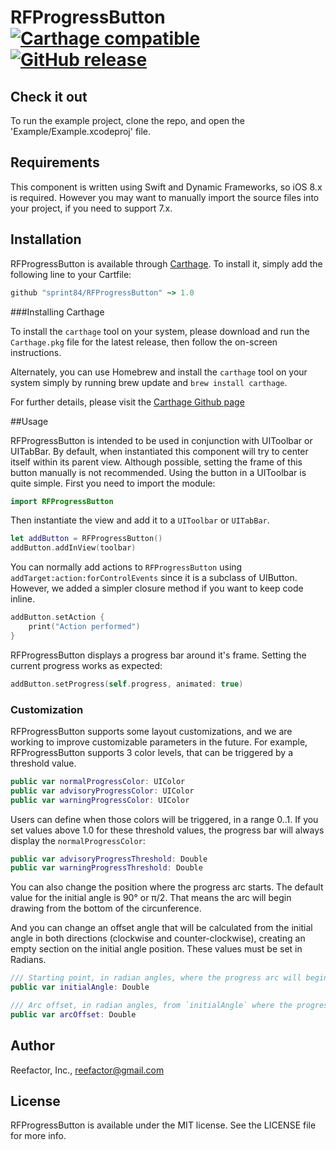 # RFProgressButton [![Carthage compatible](https://img.shields.io/badge/Carthage-compatible-4BC51D.svg?style=flat)](https://github.com/Carthage/Carthage) [![GitHub release](https://img.shields.io/badge/Release-v1.0-brightgreen.svg)]()


## Check it out

To run the example project, clone the repo, and open the 'Example/Example.xcodeproj' file.

## Requirements

This component is written using Swift and Dynamic Frameworks, so iOS 8.x is required. However you may want to manually import the source files into your project, if you need to support 7.x.

## Installation

RFProgressButton is available through [Carthage](https://github.com/Carthage/Carthage). To install
it, simply add the following line to your Cartfile:

```ruby
github "sprint84/RFProgressButton" ~> 1.0
```

###Installing Carthage

To install the `carthage` tool on your system, please download and run the `Carthage.pkg` file for the latest release, then follow the on-screen instructions.

Alternately, you can use Homebrew and install the `carthage` tool on your system simply by running brew update and `brew install carthage`.

For further details, please visit the [Carthage Github page](https://github.com/Carthage/Carthage)

##Usage

RFProgressButton is intended to be used in conjunction with UIToolbar or UITabBar. By default, when instantiated this component will try to center itself within its parent view. Although possible, setting the frame of this button manually is not recommended. Using the button in a UIToolbar is quite simple. First you need to import the module:

```swift
import RFProgressButton
```

Then instantiate the view and add it to a `UIToolbar` or `UITabBar`.

```swift
let addButton = RFProgressButton()
addButton.addInView(toolbar)
```

You can normally add actions to `RFProgressButton` using `addTarget:action:forControlEvents` since it is a subclass of UIButton. However, we added a simpler closure method if you want to keep code inline.

```swift
addButton.setAction {
    print("Action performed")
}
```

RFProgressButton displays a progress bar around it's frame. Setting the current progress works as expected:

```swift
addButton.setProgress(self.progress, animated: true)
```

### Customization
RFProgressButton supports some layout customizations, and we are working to improve customizable parameters in the future. For example, RFProgressButton supports 3 color levels, that can be triggered by a threshold value.

```swift
public var normalProgressColor: UIColor
public var advisoryProgressColor: UIColor
public var warningProgressColor: UIColor 
```

Users can define when those colors will be triggered, in a range 0..1. If you set values above 1.0 for these threshold values, the progress bar will always display the `normalProgressColor`:

```swift
public var advisoryProgressThreshold: Double
public var warningProgressThreshold: Double
```

You can also change the position where the progress arc starts. The default value for the initial angle is 90° or π/2. That means the arc will begin drawing from the bottom of the circunference.

And you can change an offset angle that will be calculated from the initial angle in both directions (clockwise and counter-clockwise), creating an empty section on the initial angle position. These values must be set in Radians.

```swift
/// Starting point, in radian angles, where the progress arc will begin. Default: π/2
public var initialAngle: Double

/// Arc offset, in radian angles, from `initialAngle` where the progress arc will start drawing. Default: π/6
public var arcOffset: Double
```

## Author

Reefactor, Inc., reefactor@gmail.com

## License

RFProgressButton is available under the MIT license. See the LICENSE file for more info.

